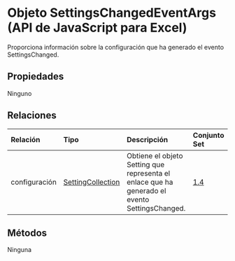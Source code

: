 # <a name="settingschangedeventargs-object-javascript-api-for-excel"></a>Objeto SettingsChangedEventArgs (API de JavaScript para Excel)

Proporciona información sobre la configuración que ha generado el evento SettingsChanged.

## <a name="properties"></a>Propiedades

Ninguno

## <a name="relationships"></a>Relaciones
| Relación | Tipo    |Descripción| Conjunto Set|
|:---------------|:--------|:----------|:----|
|configuración|[SettingCollection](settingcollection.md)|Obtiene el objeto Setting que representa el enlace que ha generado el evento SettingsChanged.|[1.4](../requirement-sets/excel-api-requirement-sets.md)|

## <a name="methods"></a>Métodos
Ninguna

